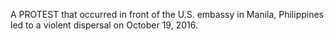 A PROTEST that occurred in front of the U.S. embassy in Manila, Philippines led to a violent dispersal on October 19, 2016.
